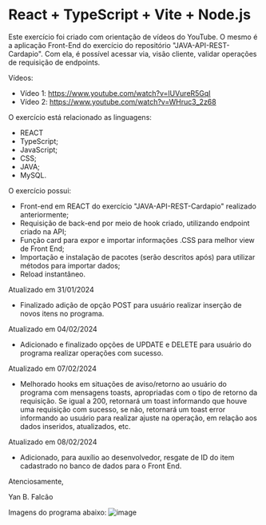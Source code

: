 # React + TypeScript + Vite + Node.js

Este exercício foi criado com orientação de vídeos do YouTube. O mesmo é a aplicação Front-End do exercício do repositório "JAVA-API-REST-Cardapio". Com ela, é possível acessar via, visão cliente, validar operações de requisição de endpoints. 

Vídeos:
 - Vídeo 1: https://www.youtube.com/watch?v=lUVureR5GqI
 - Vídeo 2: https://www.youtube.com/watch?v=WHruc3_2z68

O exercício está relacionado as linguagens:

- REACT
- TypeScript;
- JavaScript;
- CSS;
- JAVA;
- MySQL.

O exercício possui:

- Front-end em REACT do exercício "JAVA-API-REST-Cardapio" realizado anteriormente;
- Requisição de back-end por meio de hook criado, utilizando endpoint criado na API; 
- Função card para expor e importar informações .CSS para melhor view de Front End;
- Importação e instalação de pacotes (serão descritos após) para utilizar métodos para importar dados;
- Reload instantâneo.

Atualizado em 31/01/2024
 - Finalizado adição de opção POST para usuário realizar inserção de novos itens no programa.

Atualizado em 04/02/2024
 - Adicionado e finalizado opções de UPDATE e DELETE para usuário do programa realizar operações com sucesso.

Atualizado em 07/02/2024
 - Melhorado hooks em situações de aviso/retorno ao usuário do programa com mensagens toasts, apropriadas com o tipo de retorno da requisição. Se igual a 200, retornará um toast informando que houve uma requisição com sucesso, se não, retornará um toast error informando ao usuário para realizar ajuste na operação, em relação aos dados inseridos, atualizados, etc.

Atualizado em 08/02/2024
 - Adicionado, para auxílio ao desenvolvedor, resgate de ID do item cadastrado no banco de dados para o Front End.

Atenciosamente,

Yan B. Falcão

Imagens do programa abaixo:
![image](https://github.com/YanBFalcao/REACT-Cardapio/assets/56008873/784a739a-7541-4208-85cc-9a527656e851)

